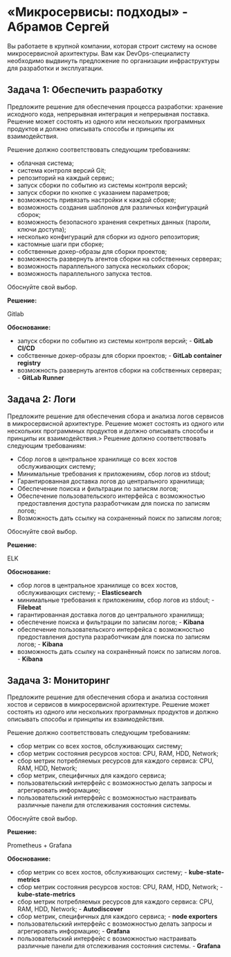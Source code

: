 
# «Микросервисы: подходы» - Абрамов Сергей

Вы работаете в крупной компании, которая строит систему на основе микросервисной архитектуры.
Вам как DevOps-специалисту необходимо выдвинуть предложение по организации инфраструктуры для разработки и эксплуатации.


## Задача 1: Обеспечить разработку

Предложите решение для обеспечения процесса разработки: хранение исходного кода, непрерывная интеграция и непрерывная поставка. 
Решение может состоять из одного или нескольких программных продуктов и должно описывать способы и принципы их взаимодействия.

Решение должно соответствовать следующим требованиям:
- облачная система;
- система контроля версий Git;
- репозиторий на каждый сервис;
- запуск сборки по событию из системы контроля версий;
- запуск сборки по кнопке с указанием параметров;
- возможность привязать настройки к каждой сборке;
- возможность создания шаблонов для различных конфигураций сборок;
- возможность безопасного хранения секретных данных (пароли, ключи доступа);
- несколько конфигураций для сборки из одного репозитория;
- кастомные шаги при сборке;
- собственные докер-образы для сборки проектов;
- возможность развернуть агентов сборки на собственных серверах;
- возможность параллельного запуска нескольких сборок;
- возможность параллельного запуска тестов.

Обоснуйте свой выбор.

**Решение:** 

Gitlab

**Обоснование:**

* запуск сборки по событию из системы контроля версий; - **GitLab CI/CD**
* собственные докер-образы для сборки проектов; - **GitLab container registry**
* возможность развернуть агентов сборки на собственных серверах; - **GitLab Runner**


## Задача 2: Логи

 Предложите решение для обеспечения сбора и анализа логов сервисов в микросервисной архитектуре.
 Решение может состоять из одного или нескольких программных продуктов и должно описывать способы и принципы их взаимодействия.> 
 Решение должно соответствовать следующим требованиям:
 - Сбор логов в центральное хранилище со всех хостов обслуживающих систему;
 - Минимальные требования к приложениям, сбор логов из stdout;
 - Гарантированная доставка логов до центрального хранилища;
 - Обеспечение поиска и фильтрации по записям логов;
 - Обеспечение пользовательского интерфейса с возможностью предоставления доступа разработчикам для поиска по записям логов;
 - Возможность дать ссылку на сохраненный поиск по записям логов;
 
 Обоснуйте свой выбор.

**Решение:**

ELK

**Обоснование:**

* сбор логов в центральное хранилище со всех хостов, обслуживающих систему; - **Elasticsearch**
* минимальные требования к приложениям, сбор логов из stdout; - **Filebeat**
* гарантированная доставка логов до центрального хранилища; 
* обеспечение поиска и фильтрации по записям логов; - **Kibana**
* обеспечение пользовательского интерфейса с возможностью предоставления доступа разработчикам для поиска по записям логов; - **Kibana**
* возможность дать ссылку на сохранённый поиск по записям логов. - **Kibana**


## Задача 3: Мониторинг

Предложите решение для обеспечения сбора и анализа состояния хостов и сервисов в микросервисной архитектуре.
Решение может состоять из одного или нескольких программных продуктов и должно описывать способы и принципы их взаимодействия.

Решение должно соответствовать следующим требованиям:
- сбор метрик со всех хостов, обслуживающих систему;
- сбор метрик состояния ресурсов хостов: CPU, RAM, HDD, Network;
- сбор метрик потребляемых ресурсов для каждого сервиса: CPU, RAM, HDD, Network;
- сбор метрик, специфичных для каждого сервиса;
- пользовательский интерфейс с возможностью делать запросы и агрегировать информацию;
- пользовательский интерфейс с возможностью настраивать различные панели для отслеживания состояния системы.

Обоснуйте свой выбор.

**Решение:** 

Prometheus + Grafana

**Обоснование:**

* сбор метрик со всех хостов, обслуживающих систему; - **kube-state-metrics**
* сбор метрик состояния ресурсов хостов: CPU, RAM, HDD, Network; - **kube-state-metrics**
* сбор метрик потребляемых ресурсов для каждого сервиса: CPU, RAM, HDD, Network; - **Autodiscover**
* сбор метрик, специфичных для каждого сервиса; - **node exporters**
* пользовательский интерфейс с возможностью делать запросы и агрегировать информацию; - **Grafana**
* пользовательский интерфейс с возможностью настраивать различные панели для отслеживания состояния системы. - **Grafana**